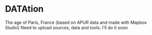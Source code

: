 # DATAtion
The age of Paris, France (based on APUR data and made with Mapbox Studio)
Need to upload sources, data and tools. I'll do it soon
